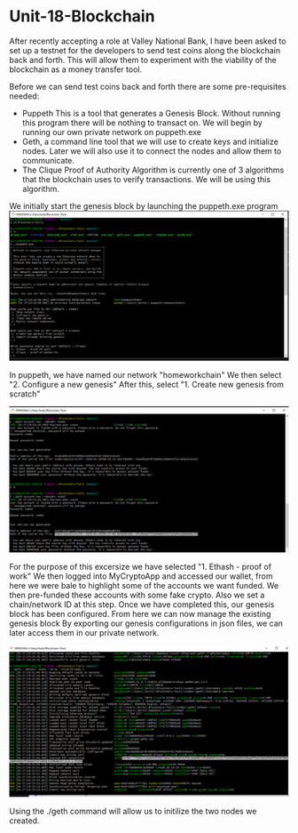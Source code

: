 # Unit-18-Blockchain

After recently accepting a role at Valley National Bank, I have been asked to set up a testnet for the developers to send test coins along the blockchain back and forth. This will allow them to experiment with the viability of the blockchain as a money transfer tool.

Before we can send test coins back and forth there are some pre-requisites needed:
- Puppeth This is a tool that generates a Genesis Block. Without running this program there will be nothing to transact on. We will begin by running our own private network on puppeth.exe
- Geth, a command line tool that we will use to create keys and initialize nodes. Later we will also use it to connect the nodes and allow them to communicate.
- The Clique Proof of Authority Algorithm is currently one of 3 algorithms that the blockchain uses to verify transactions. We will be using this algorithm.


We initially start the genesis block by launching the puppeth.exe program
![1](Images/1.png)

In puppeth, we have named our network "homeworkchain"
We then select "2. Configure a new genesis"
After this, select "1. Create new genesis from scratch"

![3](Images/3.png)

For the purpose of this excersize we have selected "1. Ethash - proof of work"
We then logged into MyCryptoApp and accessed our wallet, from here we were bale to highlight some of the accounts we want funded. We then pre-funded these accounts with some fake crypto.
Also we set a chain/network ID at this step.
Once we have completed this, our genesis block has been configured. From here we can now manage the existing genesis block
By exporting our genesis configurations in json files, we can later access them in our private network.

![5](Images/5.png)

Using the ./geth command will allow us to initilize the two nodes we created.


